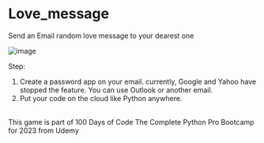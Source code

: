 # Love_message
Send an Email random love message to your dearest one

![image](https://github.com/ikhsanmasu/Love_message/assets/76894210/13fa57b7-f964-4b3b-9889-4cc96455e642)

Step:
1. Create a password app on your email. currently, Google and Yahoo have stopped the feature. You can use Outlook or another email.
2. Put your code on the cloud like Python anywhere.
<br>
This game is part of 100 Days of Code The Complete Python Pro Bootcamp for 2023 from Udemy
